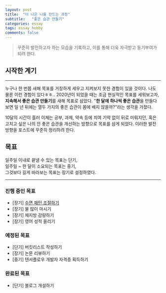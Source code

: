```yaml
---
layout: post  
title:  "더 나은 나를 만드는 과정"  
subtitle:   "좋은 습관 만들기"  
categories: essay  
tags: essay hobby  
comments: false
---
```


> 꾸준히 발전하고자 하는 모습을 기록하고, 이를 통해 더욱 자극받고 동기부여가 되려 한다.

## 시작한 계기

---

누구나 한 번쯤 새해 목표를 거창하게 세우고 지켜보지 못한 경험이 있을 것이다. 나도 물론 이런 경험이 있다ㅎㅎ.. 2020년이 되었을 때는 조금 현실적인 목표를 세워보고자, **지속해서 좋은 습관 만들기**를 새해 목표로 삼았다. "**한 달에 하나씩 좋은 습관**을 만들다 보면 일 년 뒤에는 열두 가지의 좋은 습관이 몸에 배지 않을까?"라는 생각을 가졌다.  

10달의 시간이 흘러 이제는 공부, 과제, 약속 등에 치여 기약 없이 뒤로 미뤄지던, 혹은 고치고 싶은 나의 안 좋은 습관을 개선하는 방향으로 목표를 삼게 되었다. 이러한 발전 방향을 포스트에 꾸준히 정리하려 한다.

## 목표

일주일 이내로 끝낼 수 있는 목표는 단기,  
일주일 ~ 한 달이 소요되는 목표는 중기,  
그것보다 길게 바라보는 목표는 장기로 설정하였다.  

---
<!--
<details open>
<summary style="font-size: 1.17em; font-weight: bold;">진행중인 목표</summary>
<div markdown="1">
-->

### 진행 중인 목표

- \[장기] [수면 패턴 조절하기](/essay/2020/10/23/sleep-pattern/)
- \[장기] 물 많이 마시기
- \[장기] 체지방 감량하기
- \[장기] 영어 성적 올리기

### 예정된 목표

- \[단기] 버킷리스트 작성하기
- \[장기] 논문 리뷰하기
- \[중기] 텐서플로우 개발자 자격증 획득하기

### 완료된 목표

- \[단기] 블로그 개설하기